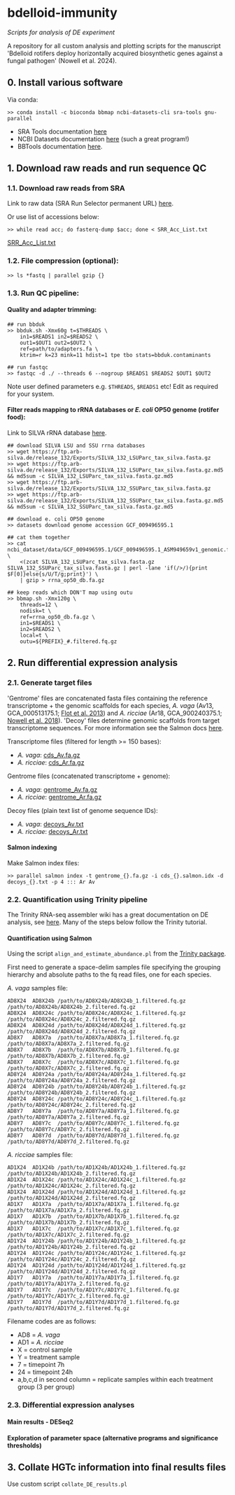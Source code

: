 # bdelloid-immunity
_Scripts for analysis of DE experiment_

A repository for all custom analysis and plotting scripts for the manuscript 'Bdelloid rotifers deploy horizontally acquired biosynthetic genes against a fungal pathogen' (Nowell et al. 2024).

## 0. Install various software

Via conda:
```
>> conda install -c bioconda bbmap ncbi-datasets-cli sra-tools gnu-parallel
```
+ SRA Tools documentation [here](https://github.com/ncbi/sra-tools)
+ NCBI Datasets documentation [here](https://www.ncbi.nlm.nih.gov/datasets/docs/v2/download-and-install/) (such a great program!)
+ BBTools documentation [here](https://jgi.doe.gov/data-and-tools/software-tools/bbtools/bb-tools-user-guide/).

## 1. Download raw reads and run sequence QC

### 1.1. Download raw reads from SRA

Link to raw data (SRA Run Selector permanent URL) [here](https://www.ncbi.nlm.nih.gov/Traces/study/?query_key=3&WebEnv=MCID_664cb51e8626ff46afab21f6&o=acc_s%3Aa&s=ERR4469891,ERR4469902,ERR4469903,ERR4469904,ERR4469905,ERR4469906,ERR4469907,ERR4469908,ERR4471099,ERR4471100,ERR4471101,ERR4471102,ERR4471104,ERR4471105,ERR4471106,ERR4471107,ERR4471108,ERR4471109,ERR4471110,ERR4471111,ERR4471113,ERR4471114,ERR4471115,ERR4471116#).

Or use list of accessions below:
```
>> while read acc; do fasterq-dump $acc; done < SRR_Acc_List.txt
```
[SRR_Acc_List.txt](misc/SRR_Acc_List.txt)

### 1.2. File compression (optional):
```
>> ls *fastq | parallel gzip {}
```

### 1.3. Run QC pipeline:

#### Quality and adapter trimming:
```
## run bbduk
>> bbduk.sh -Xmx60g t=$THREADS \
    in1=$READS1 in2=$READS2 \
    out1=$OUT1 out2=$OUT2 \
    ref=path/to/adapters.fa \
    ktrim=r k=23 mink=11 hdist=1 tpe tbo stats=bbduk.contaminants

## run fastqc
>> fastqc -d ./ --threads 6 --nogroup $READS1 $READS2 $OUT1 $OUT2
```
Note user defined parameters e.g. `$THREADS`, `$READS1` etc! Edit as required for your system.

#### Filter reads mapping to rRNA databases or _E. coli_ OP50 genome (rotifer food):

Link to SILVA rRNA database [here](https://www.arb-silva.de/).

```
## download SILVA LSU and SSU rrna databases
>> wget https://ftp.arb-silva.de/release_132/Exports/SILVA_132_LSUParc_tax_silva.fasta.gz
>> wget https://ftp.arb-silva.de/release_132/Exports/SILVA_132_LSUParc_tax_silva.fasta.gz.md5 && md5sum -c SILVA_132_LSUParc_tax_silva.fasta.gz.md5
>> wget https://ftp.arb-silva.de/release_132/Exports/SILVA_132_SSUParc_tax_silva.fasta.gz
>> wget https://ftp.arb-silva.de/release_132/Exports/SILVA_132_SSUParc_tax_silva.fasta.gz.md5 && md5sum -c SILVA_132_SSUParc_tax_silva.fasta.gz.md5

## download e. coli OP50 genome
>> datasets download genome accession GCF_009496595.1

## cat them together
>> cat ncbi_dataset/data/GCF_009496595.1/GCF_009496595.1_ASM949659v1_genomic.fna \
    <(zcat SILVA_132_LSUParc_tax_silva.fasta.gz SILVA_132_SSUParc_tax_silva.fasta.gz | perl -lane 'if(/>/){print $F[0]}else{s/U/T/g;print}') \
    | gzip > rrna_op50_db.fa.gz

## keep reads which DON'T map using outu
>> bbmap.sh -Xmx120g \
    threads=12 \
    nodisk=t \
    ref=rrna_op50_db.fa.gz \
    in1=$READS1 \
    in2=$READS2 \
    local=t \
    outu=${PREFIX}_#.filtered.fq.gz
```

## 2. Run differential expression analysis

### 2.1. Generate target files

'Gentrome' files are concatenated fasta files containing the reference transcriptome + the genomic scaffolds for each species, _A. vaga_ (Av13, GCA_000513175.1; [Flot et al. 2013](http://dx.doi.org/10.1038/nature12326)) and _A. ricciae_ (Ar18, GCA_900240375.1; [Nowell et al. 2018](http://dx.doi.org/10.1371/journal.pbio.2004830)). 'Decoy' files determine genomic scaffolds from target transcriptome sequences. For more information see the Salmon docs [here](https://salmon.readthedocs.io/en/latest/).

Transcriptome files (filtered for length >= 150 bases):
+ _A. vaga_: [cds_Av.fa.gz](data/cds_Av.fa.gz)
+ _A. ricciae_: [cds_Ar.fa.gz](data/cds_Ar.fa.gz)

Gentrome files (concatenated transcriptome + genome):
+ _A. vaga_: [gentrome_Av.fa.gz](data/gentrome_Av.fa.gz)
+ _A. ricciae_: [gentrome_Ar.fa.gz](data/gentrome_Ar.fa.gz)

Decoy files (plain text list of genome sequence IDs):
+ _A. vaga_: [decoys_Av.txt](data/decoys_Av.txt)
+ _A. ricciae_: [decoys_Ar.txt](data/decoys_Ar.txt)

#### Salmon indexing

Make Salmon index files:
```
>> parallel salmon index -t gentrome_{}.fa.gz -i cds_{}.salmon.idx -d decoys_{}.txt -p 4 ::: Ar Av
```

### 2.2. Quantification using Trinity pipeline

The Trinity RNA-seq assembler wiki has a great documentation on DE analysis, see [here](https://github.com/trinityrnaseq/trinityrnaseq/wiki). Many of the steps below follow the Trinity tutorial.

#### Quantification using Salmon

Using the script `align_and_estimate_abundance.pl` from the [Trinity package](https://github.com/trinityrnaseq/trinityrnaseq/tree/master).

First need to generate a space-delim samples file specifying the grouping hierarchy and absolute paths to the fq read files, one for each species.

_A. vaga_ samples file:
```
AD8X24	AD8X24b	/path/to/AD8X24b/AD8X24b_1.filtered.fq.gz	/path/to/AD8X24b/AD8X24b_2.filtered.fq.gz
AD8X24	AD8X24c	/path/to/AD8X24c/AD8X24c_1.filtered.fq.gz	/path/to/AD8X24c/AD8X24c_2.filtered.fq.gz
AD8X24	AD8X24d	/path/to/AD8X24d/AD8X24d_1.filtered.fq.gz	/path/to/AD8X24d/AD8X24d_2.filtered.fq.gz
AD8X7	AD8X7a	/path/to/AD8X7a/AD8X7a_1.filtered.fq.gz	/path/to/AD8X7a/AD8X7a_2.filtered.fq.gz
AD8X7	AD8X7b	/path/to/AD8X7b/AD8X7b_1.filtered.fq.gz	/path/to/AD8X7b/AD8X7b_2.filtered.fq.gz
AD8X7	AD8X7c	/path/to/AD8X7c/AD8X7c_1.filtered.fq.gz	/path/to/AD8X7c/AD8X7c_2.filtered.fq.gz
AD8Y24	AD8Y24a	/path/to/AD8Y24a/AD8Y24a_1.filtered.fq.gz	/path/to/AD8Y24a/AD8Y24a_2.filtered.fq.gz
AD8Y24	AD8Y24b	/path/to/AD8Y24b/AD8Y24b_1.filtered.fq.gz	/path/to/AD8Y24b/AD8Y24b_2.filtered.fq.gz
AD8Y24	AD8Y24c	/path/to/AD8Y24c/AD8Y24c_1.filtered.fq.gz	/path/to/AD8Y24c/AD8Y24c_2.filtered.fq.gz
AD8Y7	AD8Y7a	/path/to/AD8Y7a/AD8Y7a_1.filtered.fq.gz	/path/to/AD8Y7a/AD8Y7a_2.filtered.fq.gz
AD8Y7	AD8Y7c	/path/to/AD8Y7c/AD8Y7c_1.filtered.fq.gz	/path/to/AD8Y7c/AD8Y7c_2.filtered.fq.gz
AD8Y7	AD8Y7d	/path/to/AD8Y7d/AD8Y7d_1.filtered.fq.gz	/path/to/AD8Y7d/AD8Y7d_2.filtered.fq.gz
```

_A. ricciae_ samples file:
```
AD1X24	AD1X24b	/path/to/AD1X24b/AD1X24b_1.filtered.fq.gz	/path/to/AD1X24b/AD1X24b_2.filtered.fq.gz
AD1X24	AD1X24c	/path/to/AD1X24c/AD1X24c_1.filtered.fq.gz	/path/to/AD1X24c/AD1X24c_2.filtered.fq.gz
AD1X24	AD1X24d	/path/to/AD1X24d/AD1X24d_1.filtered.fq.gz	/path/to/AD1X24d/AD1X24d_2.filtered.fq.gz
AD1X7	AD1X7a	/path/to/AD1X7a/AD1X7a_1.filtered.fq.gz	/path/to/AD1X7a/AD1X7a_2.filtered.fq.gz
AD1X7	AD1X7b	/path/to/AD1X7b/AD1X7b_1.filtered.fq.gz	/path/to/AD1X7b/AD1X7b_2.filtered.fq.gz
AD1X7	AD1X7c	/path/to/AD1X7c/AD1X7c_1.filtered.fq.gz	/path/to/AD1X7c/AD1X7c_2.filtered.fq.gz
AD1Y24	AD1Y24b	/path/to/AD1Y24b/AD1Y24b_1.filtered.fq.gz	/path/to/AD1Y24b/AD1Y24b_2.filtered.fq.gz
AD1Y24	AD1Y24c	/path/to/AD1Y24c/AD1Y24c_1.filtered.fq.gz	/path/to/AD1Y24c/AD1Y24c_2.filtered.fq.gz
AD1Y24	AD1Y24d	/path/to/AD1Y24d/AD1Y24d_1.filtered.fq.gz	/path/to/AD1Y24d/AD1Y24d_2.filtered.fq.gz
AD1Y7	AD1Y7a	/path/to/AD1Y7a/AD1Y7a_1.filtered.fq.gz	/path/to/AD1Y7a/AD1Y7a_2.filtered.fq.gz
AD1Y7	AD1Y7c	/path/to/AD1Y7c/AD1Y7c_1.filtered.fq.gz	/path/to/AD1Y7c/AD1Y7c_2.filtered.fq.gz
AD1Y7	AD1Y7d	/path/to/AD1Y7d/AD1Y7d_1.filtered.fq.gz	/path/to/AD1Y7d/AD1Y7d_2.filtered.fq.gz
```

Filename codes are as follows:
+ AD8 = _A. vaga_
+ AD1 = _A. ricciae_
+ X = control sample
+ Y = treatment sample
+ 7 = timepoint 7h
+ 24 = timepoint 24h
+ a,b,c,d in second column = replicate samples within each treatment group (3 per group)

### 2.3. Differential expression analyses

#### Main results - DESeq2

#### Exploration of parameter space (alternative programs and significance thresholds)

## 3. Collate HGTc information into final results files

Use custom script `collate_DE_results.pl`
